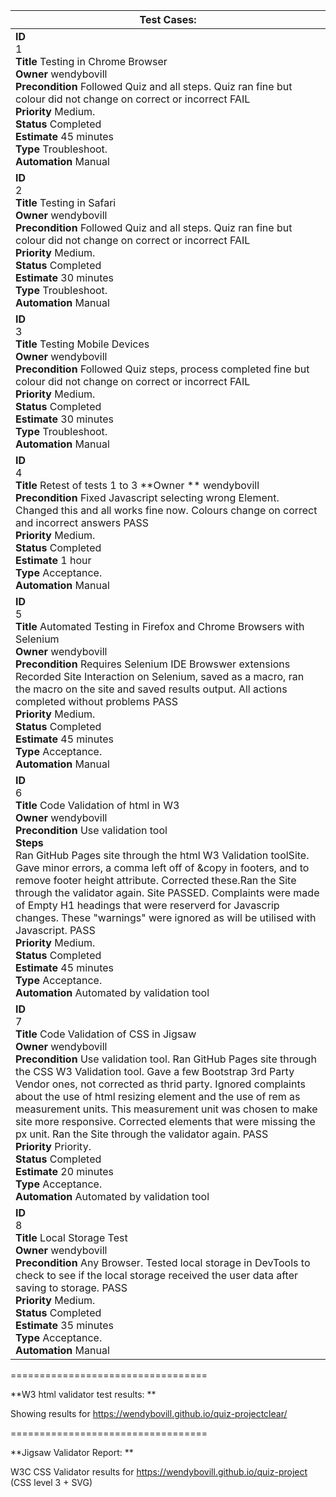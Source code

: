| **Test Cases:**                                                                                                                                                                                                                                                                                                                                                                                                                                                                                                                                                                                                                                                                                                                                             |
|-------------------------------------------------------------------------------------------------------------------------------------------------------------------------------------------------------------------------------------------------------------------------------------------------------------------------------------------------------------------------------------------------------------------------------------------------------------------------------------------------------------------------------------------------------------------------------------------------------------------------------------------------------------------------------------------------------------------------------------------------------------|
| **ID**<br>  1<br>**Title**  Testing in Chrome Browser<br>**Owner**  wendybovill<br>**Precondition**  Followed Quiz and all steps. Quiz ran fine but colour did not change on correct or incorrect FAIL <br>**Priority**  Medium.<br>**Status**  Completed<br>**Estimate**  45 minutes<br>**Type** Troubleshoot.<br>**Automation**  Manual<br>  |
| **ID**<br>  2<br>**Title**  Testing in Safari<br>**Owner**  wendybovill<br>**Precondition**  Followed Quiz and all steps. Quiz ran fine but colour did not change on correct or incorrect FAIL <br>**Priority**  Medium.<br>**Status**  Completed<br>**Estimate**  30 minutes<br>**Type**  Troubleshoot.<br>**Automation**  Manual<br>           |
| **ID**<br>  3<br>**Title**  Testing Mobile Devices<br>**Owner**  wendybovill<br>**Precondition**  Followed Quiz steps, process completed fine but colour did not change on correct or incorrect FAIL <br>**Priority**  Medium.<br>**Status**  Completed<br>**Estimate**  30 minutes<br>**Type**  Troubleshoot.<br>**Automation**  Manual<br> |
| **ID**<br>  4<br>**Title**  Retest of tests 1 to 3 **Owner ** wendybovill<br>**Precondition** Fixed Javascript selecting wrong Element. Changed this and all works fine now. Colours change on correct and incorrect answers PASS<br>**Priority**  Medium.<br>**Status**  Completed<br>**Estimate**  1 hour<br>**Type**  Acceptance.<br>**Automation**  Manual<br>              |
| **ID**<br>  5<br>**Title**  Automated Testing in Firefox and Chrome Browsers with Selenium<br>**Owner**  wendybovill<br>**Precondition**  Requires Selenium IDE Browswer extensions<br>Recorded Site Interaction on Selenium, saved as a macro, ran the macro on the site and saved results output. All actions completed without problems PASS <br>**Priority**  Medium.<br>**Status**  Completed<br>**Estimate**  45 minutes<br>**Type**  Acceptance.<br>**Automation**  Manual<br>              |
| **ID**<br>  6<br>**Title**  Code Validation of html in W3<br>**Owner**  wendybovill<br>**Precondition**  Use validation tool<br>**Steps**  <br>Ran GitHub Pages site through the html W3 Validation toolSite. Gave minor errors, a comma left off of &copy in footers, and to remove footer height attribute. Corrected these.Ran the Site through the validator again. Site PASSED. Complaints were made of Empty H1 headings that were reserverd for Javascrip changes. These "warnings" were ignored as will be utilised with Javascript. PASS <br>**Priority**  Medium.<br>**Status**  Completed<br>**Estimate**  45 minutes<br>**Type**  Acceptance.<br>**Automation**  Automated by validation tool<br>                                                                                                                                                                                                                                                                                   |
| **ID**<br>  7<br>**Title**  Code Validation of CSS in Jigsaw<br>**Owner**  wendybovill<br>**Precondition**  Use validation tool. Ran GitHub Pages site through the CSS W3 Validation tool. Gave a few Bootstrap 3rd Party Vendor ones, not corrected as thrid party. Ignored complaints about the use of html resizing element and the use of rem as measurement units. This measurement unit was chosen to make site more responsive. Corrected elements that were missing the px unit. Ran the Site through the validator again. PASS <br>**Priority**  Priority.<br>**Status**  Completed<br>**Estimate**  20 minutes<br>**Type**  Acceptance.<br>**Automation**  Automated by validation tool<br>                                                                                                                                                                                                                     |
| **ID**<br>  8<br>**Title**  Local Storage Test<br>**Owner**  wendybovill<br>**Precondition**  Any Browser. Tested local storage in DevTools to check to see if the local storage received the user data after saving to storage. PASS <br>**Priority**  Medium.<br>**Status**  Completed<br>**Estimate**  35 minutes<br>**Type**  Acceptance.<br>**Automation**  Manual<br>  |


==================================


**W3 html validator test results: **
	
Showing results for https://wendybovill.github.io/quiz-projectclear/



	


==================================


**Jigsaw Validator Report: **
		
W3C CSS Validator results for https://wendybovill.github.io/quiz-project (CSS level 3 + SVG)


